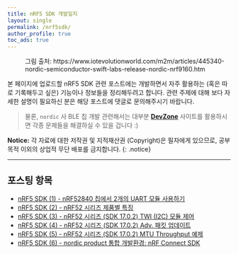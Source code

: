 ```yaml
---
title: nRF5 SDK 개발일지
layout: single
permalink: /nrf5sdk/
author_profile: true
toc_ads: true
---
```


<figure style="width: 90%" class="align-center">
  <img src="{{ site.url }}{{ site.baseurl }}/assets/images/sdk-category.png" alt="">
  <figcaption>그림 출처: https://www.iotevolutionworld.com/m2m/articles/445340-nordic-semiconductor-swift-labs-release-nordic-nrf9160.htm</figcaption>
</figure>

본 페이지에 업로드할 nRF5 SDK 관련 포스트에는 개발하면서 자주 활용하는 (혹은 따로 기록해두고 싶은) 기능이나 정보들을 정리해두려고 합니다. 관련 주제에 대해 보다 자세한 설명이 필요하신 분은 해당 포스트에 댓글로 문의해주시기 바랍니다.

>물론, `nordic` 사 BLE 칩 개발 관련해서는 대부분 **[DevZone](https://devzone.nordicsemi.com/)** 사이트를 활용하시면 각종 문제들을 해결하실 수 있을 겁니다 :)

**Notice:** 각 자료에 대한 저작권 및 지적재산권 (Copyright)은 필자에게 있으므로, 공부 목적 이외의 상업적 무단 배포를 금지합니다.
{: .notice}

---

## 포스팅 항목

* [nRF5 SDK (1) - nRF52840 칩에서 2개의 UART 모듈 사용하기](https://enidanny.github.io/nrf5%20sdk/nrf5sdk-two-uart/)
* [nRF5 SDK (2) - nRF52 시리즈 제품별 특징](https://enidanny.github.io/nrf5%20sdk/nrf5sdk-nrf5series/)
* [nRF5 SDK (3) - nRF52 시리즈 (SDK 17.0.2) TWI (I2C) 모듈 제어](https://enidanny.github.io/nrf5%20sdk/nrf5sdk-twi-i2c/)
* [nRF5 SDK (4) - nRF52 시리즈 (SDK 17.0.2) Adv. 패킷 업데이트](https://enidanny.github.io/nrf5%20sdk/nrf5sdk-adv-data-packet/)
* [nRF5 SDK (5) - nRF52 시리즈 (SDK 17.0.2) MTU Throughput 예제](https://enidanny.github.io/nrf5%20sdk/nrf5sdk-mtu_throughput-example/)
* [nRF5 SDK (6) - nordic product 통합 개발환경: nRF Connect SDK](https://enidanny.github.io/nrf5%20sdk/nrf5sdk-nrfconnectsdk/)

<!---
## 포스팅 예정 항목

* <span style="color:#5F5F5F">nRF5 SDK (*) - 하나 이상의 SA-ADC 제어 시 누설전류 방지하기</span>
* <span style="color:#5F5F5F">nRF5 SDK (*) - NUS 어플리케이션 기반 Throughput 계산
--->